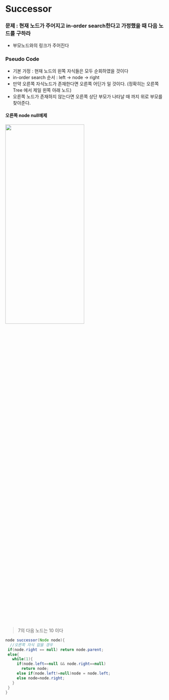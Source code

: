 
Successor
====

### 문제 : 현재 노드가 주어지고 in-order search한다고 가정했을 때 다음 노드를 구하라
* 부모노드와의 링크가 주어진다

### Pseudo Code
- 기본 가정 : 현재 노드의 왼쪽 자식들은 모두 순회하였을 것이다
- in-order search 순서 : left -> node -> right
- 만약 오른쪽 자식노드가 존재한다면 오른쪽 어딘가 일 것이다.
  (정확히는 오른쪽 Tree 에서 제일 왼쪽 아래 노드)
- 오른쪽 노드가 존재하지 않는다면 오른쪽 상단 부모가 나타날 때 까지 위로 부모를 찾아준다.

#### 오른쪽 node null예제

<div id="circle">
<img class = "image" src="https://user-images.githubusercontent.com/10026516/66229050-ee521200-e71b-11e9-8ada-7fa8ca1f031d.png" width="70%" height="40%"></img>
</div>

>  7의 다음 노드는 10 이다

```java
node successor(Node node){
  //오른쪽 자식 없을 경우
 if(node.right == null) return node.parent;
 else{
   while(1){
     if(node.left==null && node.right==null)
       return node;
     else if(node.left!=null)node = node.left;
     else node=node.right;
   }
 }  
}
```
